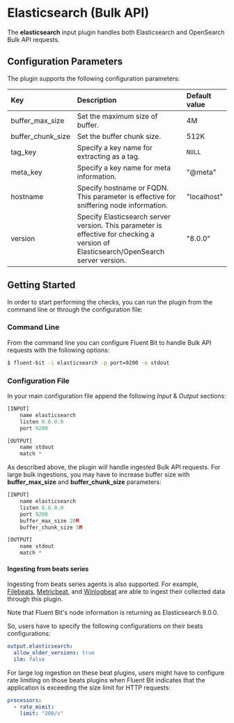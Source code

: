 # Elasticsearch (Bulk API)

The **elasticsearch** input plugin handles both Elasticsearch and OpenSearch Bulk API requests.

## Configuration Parameters

The plugin supports the following configuration parameters:

| Key | Description | Default value |
| :--- | :--- | :--- |
| buffer\_max\_size | Set the maximum size of buffer. | 4M |
| buffer\_chunk\_size | Set the buffer chunk size. | 512K |
| tag\_key | Specify a key name for extracting as a tag. | `NULL` |
| meta\_key | Specify a key name for meta information. | "@meta" |
| hostname | Specify hostname or FQDN. This parameter is effective for sniffering node information. | "localhost" |
| version  | Specify Elasticsearch server version. This parameter is effective for checking a version of Elasticsearch/OpenSearch server version. | "8.0.0" |

## Getting Started

In order to start performing the checks, you can run the plugin from the command line or through the configuration file:

### Command Line

From the command line you can configure Fluent Bit to handle Bulk API requests with the following options:

```bash
$ fluent-bit -i elasticsearch -p port=9200 -o stdout
```

### Configuration File

In your main configuration file append the following _Input_ & _Output_ sections:

```python
[INPUT]
    name elasticsearch
    listen 0.0.0.0
    port 9200

[OUTPUT]
    name stdout
    match *
```

As described above, the plugin will handle ingested Bulk API requests.
For large bulk ingestions, you may have to increase buffer size with **buffer_max_size** and **buffer_chunk_size** parameters:

```python
[INPUT]
    name elasticsearch
    listen 0.0.0.0
    port 9200
    buffer_max_size 20M
    buffer_chunk_size 5M

[OUTPUT]
    name stdout
    match *
```

#### Ingesting from beats series

Ingesting from beats series agents is also supported.
For example, [Filebeats](https://www.elastic.co/beats/filebeat), [Metricbeat](https://www.elastic.co/beats/metricbeat), and [Winlogbeat](https://www.elastic.co/beats/winlogbeat) are able to ingest their collected data through this plugin.

Note that Fluent Bit's node information is returning as Elasticsearch 8.0.0.

So, users have to specify the following configurations on their beats configurations:

```yaml
output.elasticsearch:
  allow_older_versions: true
  ilm: false
```

For large log ingestion on these beat plugins,
users might have to configure rate limiting on those beats plugins
when Fluent Bit indicates that the application is exceeding the size limit for HTTP requests:


```yaml
processors:
  - rate_mimit:
    limit: "200/s"
```

